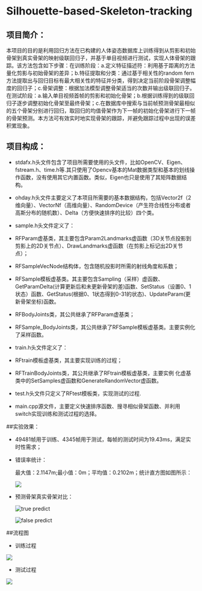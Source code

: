 # Silhouette-based-Skeleton-tracking
## 项目简介：
本项目的目的是利用回归方法在已构建的人体姿态数据库上训练得到从剪影和初始骨架到真实骨架的映射级联回归子，并基于单目视频进行测试，实现人体骨架的跟踪。该方法包含如下步骤：在训练阶段：a.定义特征描述符：利用基于距离的方法量化剪影与初始骨架的差异；b.特征提取和分类：通过基于相关性的random fern方法提取出与回归目标有最大相关性的特征并分类，得到决定当前阶段骨架调整幅度的回归子；c.骨架调整：根据加法模型调整骨架适当的次数并输出级联回归子。在测试阶段：a.输入单目视频首帧的剪影和初始化骨架；b.根据训练得到的级联回归子逐步调整初始化骨架至最终骨架；c.在数据库中搜索与当前帧预测骨架最相似的五个骨架分别进行回归，取回归的均值骨架作为下一帧的初始化骨架进行下一帧的骨架预测。本方法可有效实时地实现骨架的跟踪，并避免跟踪过程中出现的误差积累现象。
## 项目构成：
- stdafx.h头文件包含了项目所需要使用的头文件，比如OpenCV、Eigen、fstream.h、time.h等.其只使用了Opencv基本的Mat数据类型和基本的划线操作函数，没有使用其它内置函数。类似，Eigen也只是使用了其矩阵数据结构。

- ohday.h头文件主要定义了本项目所需要的基本数据结构，包括Vector2f（2维向量）、VectorNf（高维向量）、RandomDevice（产生符合线性分布或者高斯分布的随机数）、Delta（方便快速排序的比较）四个类。

- sample.h头文件定义了：  
 - RFParam虚基类，其主要包含Param2Landmarks虚函数（3D关节点投影到剪影上的2D关节点）、DrawLandmarks虚函数（在剪影上标记出2D关节点）；
 - RFSampleVecNode结构体，包含随机投影时所需的射线角度和系数；
 - RFSample模板虚基类。其主要包含Sampling（采样）虚函数、GetParamDelta(计算更新后和未更新骨架的差)函数、SetStatus（设置0、1状态）函数、GetStatus(根据0、1状态得到0-31的状态)、UpdateParam(更新骨架坐标)函数。
 - RFBodyJoints类，其公共继承了RFParam虚基类；
 - RFSample_BodyJoints类，其公共继承了RFSample模板虚基类。主要实例化了采样函数。  

- train.h头文件定义了：
 - RFtrain模板虚基类，其主要实现训练的过程；
 - RFTrainBodyJoints类，其公共继承了RFtrain模板虚基类，主要实例 化虚基类中的SetSamples虚函数和GenerateRandomVector虚函数。
- test.h头文件只定义了RFtest模板类，实现测试的过程.

- main.cpp源文件，主要定义快速排序函数、搜寻相似骨架函数、并利用switch实现训练和测试过程的选择。


##实验效果：
- 49481帧用于训练、4345帧用于测试，每帧的测试时间为19.43ms，满足实时性需求；
- 错误率统计：

	最大值：2.1147m;最小值：0m；平均值：0.2102m；统计直方图如图所示：

	![](https://i.imgur.com/QCXTCCJ.png)


- 预测骨架真实骨架对比：

	![true predict](https://i.imgur.com/VfOY6B2.png)

	![false predict](https://i.imgur.com/JipqBPI.png)

##流程图
- 训练过程

![](https://i.imgur.com/s1X60KS.png)

- 测试过程

![](https://i.imgur.com/hSOSW0H.png)
